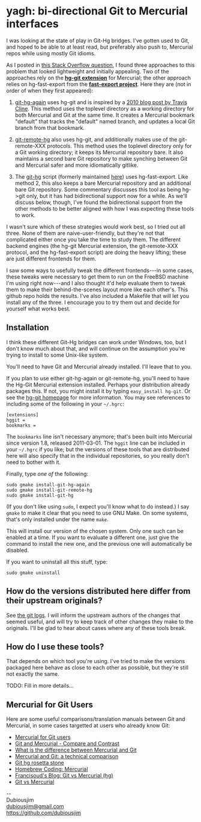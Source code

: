 yagh: bi-directional Git to Mercurial interfaces
================================================

I was looking at the state of play in Git-Hg bridges. I've gotten used to Git, and hoped to be able to at least read, but preferably also push to, Mercurial repos while using mostly Git idioms.

As I posted in [this Stack Overflow question](http://stackoverflow.com/a/11178693/272427), I found three approaches to this problem that looked lightweight and initially appealing. Two of the approaches rely on the [**hg-git extension**](http://hg-git.github.com/) for Mercurial; the other approach relies on hg-fast-export from the [**fast-export project**](http://repo.or.cz/w/fast-export.git). Here they are (not in order of when they first appeared):

  1. [git-hg-again](https://github.com/abourget/git-hg-again) uses hg-git and is inspired by a [2010 blog post by Travis Cline](http://traviscline.com/blog/2010/04/27/using-hg-git-to-work-in-git-and-push-to-hg/). This method uses the toplevel directory as a working directory for both Mercurial and Git at the same time. It creates a Mercurial bookmark "default" that tracks the "default" named branch, and updates a local Git branch from that bookmark. 

  2. [git-remote-hg](https://github.com/rfk/git-remote-hg) also uses hg-git, and additionally makes use of the git-remote-XXX protocols. This method uses the toplevel directory only for a Git working directory; it keeps its Mercurial repository bare. It also maintains a second bare Git repository to make synching between Git and Mercurial safer and more idiomatically gitlike.

  3. The [git-hg](https://github.com/cosmin/git-hg) script (formerly maintained [here](https://github.com/offbytwo/git-hg)) uses hg-fast-export. Like method 2, this also keeps a bare Mercurial repository and an additional bare Git repository. Some commentary discusses this tool as being hg->git only, but it has had bidirectional support now for a while. As we'll discuss below, though, I've found the bidirectional support from the other methods to be better aligned with how I was expecting these tools to work.

I wasn't sure which of these strategies would work best, so I tried out all three. None of them are naive-user-friendly, but they're not that complicated either once you take the time to study them. The different backend engines (the hg-git Mercurial extension, the git-remote-XXX protocol, and the hg-fast-export script) are doing the heavy lifting; these are just different frontends for them.

I saw some ways to usefully tweak the different frontends---in some cases, these tweaks were necessary to get them to run on the FreeBSD machine I'm using right now---and I also thought it'd help evaluate them to tweak them to make their behind-the-scenes layout more like each other's. This github repo holds the results. I've also included a Makefile that will let you install any of the three. I encourage you to try them out and decide for yourself what works best.


## Installation ##

I think these different Git-Hg bridges can work under Windows, too, but I don't know much about that, and will continue on the assumption you're trying to install to some Unix-like system.

You'll need to have Git and Mercurial already installed. I'll leave that to you.

If you plan to use either git-hg-again or git-remote-hg, you'll need to have the Hg-Git Mercurial extension installed. Perhaps your distribution already packages this. If not, you might install it by typing `easy_install hg-git`. Or see the 
[hg-git homepage](http://hg-git.github.com/) for more information. You may see references to including some of the following in your `~/.hgrc`:

    [extensions]
    hggit = 
    bookmarks =

The `bookmarks` line isn't necessary anymore; that's been built into Mercurial since version 1.8, released 2011-03-01. The `hggit` line can be included in your `~/.hgrc` if you like; but the versions of these tools that are distributed here will also specify that in the individual repositories, so you really don't need to bother with it.

Finally, type *one of* the following:

    sudo gmake install-git-hg-again
    sudo gmake install-git-remote-hg
    sudo gmake install-git-hg

(If you don't like using `sudo`, I expect you'll know what to do instead.) I say `gmake` to make it clear that you need to use GNU Make. On some systems, that's only installed under the name `make`.

This will install our version of the chosen system. Only one such can be enabled at a time. If you want to evaluate a different one, just give the command to install the new one, and the previous one will automatically be disabled.

If you want to uninstall all this stuff, type:

    sudo gmake uninstall


## How do the versions distributed here differ from their upstream originals? ##

See [the git logs](https://github.com/dubiousjim/yagh/commits/master). I will inform the upstream authors of the changes that seemed useful, and will try to keep track of other changes they make to the originals. I'll be glad to hear about cases where any of these tools break.


## How do I use these tools? ##

That depends on which tool you're using. I've tried to make the versions packaged here behave as close to each other as possible, but they're still not exactly the same.

TODO: Fill in more details...



## Mercurial for Git Users ##

Here are some useful comparisons/translation manuals between Git and Mercurial, in some cases targetted at users who already know Git:

  * [Mercurial for Git users](http://mercurial.selenic.com/wiki/GitConcepts)
  * [Git and Mercurial - Compare and Contrast](http://stackoverflow.com/questions/1598759/git-and-mercurial-compare-and-contrast)
  * [What is the difference between Mercurial and Git](http://stackoverflow.com/questions/35837/what-is-the-difference-between-mercurial-and-git)
  * [Mercurial and Git: a technical comparison](http://alblue.bandlem.com/2011/03/mercurial-and-git-technical-comparison.html)
  * [Git hg rosetta stone](https://github.com/sympy/sympy/wiki/Git-hg-rosetta-stone)
  * [Homebrew Coding: Mercurial](http://quirkygba.blogspot.com/2009/04/mercurial.html)
  * [Francisoud's Blog: Git vs Mercurial (hg)](http://francisoud.blogspot.com/2010/07/git-vs-mercurial.html)
  * [Git vs Mercurial](http://www.wikivs.com/wiki/Git_vs_Mercurial)


--  
Dubiousjim  
dubiousjim@gmail.com  
https://github.com/dubiousjim  

